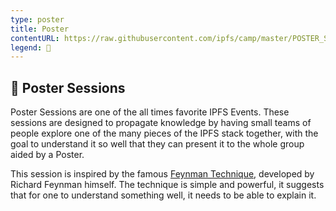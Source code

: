 ```yaml
---
type: poster
title: Poster
contentURL: https://raw.githubusercontent.com/ipfs/camp/master/POSTER_SESSIONS/README.md
legend: 📃
---
```


## 📃 Poster Sessions

Poster Sessions are one of the all times favorite IPFS Events. These sessions are designed to propagate knowledge by having small teams of people explore one of the many pieces of the IPFS stack together, with the goal to understand it so well that they can present it to the whole group aided by a Poster.

This session is inspired by the famous [Feynman Technique](https://collegeinfogeek.com/feynman-technique/), developed by Richard Feynman himself. The technique is simple and powerful, it suggests that for one to understand something well, it needs to be able to explain it.
